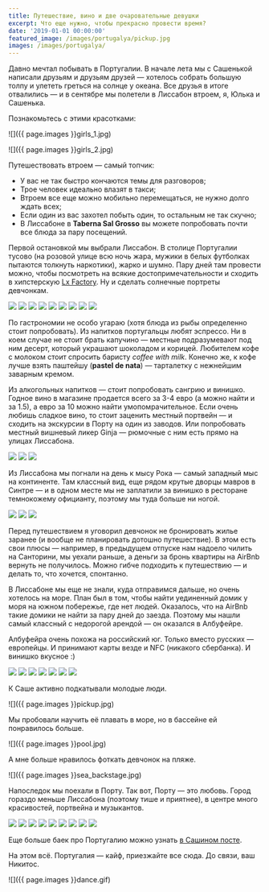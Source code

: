 ```yaml
---
title: Путешествие, вино и две очаровательные девушки
excerpt: Что еще нужно, чтобы прекрасно провести время?
date: '2019-01-01 00:00:00'
featured_image: /images/portugalya/pickup.jpg
images: /images/portugalya/
---
```


Давно мечтал побывать в Португалии. В начале лета мы с Сашенькой написали друзьям и друзьям друзей — хотелось собрать большую толпу и улететь греться на солнце у океана. Все друзья в итоге отвалились — и в сентябре мы полетели в Лиссабон втроем, я, Юлька и Сашенька.

Познакомьтесь с этими красотками:

![]({{ page.images }}girls_1.jpg)

![]({{ page.images }}girls_2.jpg)

Путешествовать втроем — самый топчик:
- У вас не так быстро кончаются темы для разговоров;
- Трое человек идеально влазят в такси;
- Втроем все еще можно мобильно перемещаться, не нужно долго ждать всех;
- Если один из вас захотел побыть один, то остальным не так скучно;
- В Лиссабоне в **Taberna Sal Grosso** вы можете попробовать почти все блюда за пару посещений.

Первой остановкой мы выбрали Лиссабон. В столице Португалии тусово (на розовой улице всю ночь жара, мужики в белых футболках пытаются толкнуть наркотики), жарко и шумно. Пару дней там провести можно, чтобы посмотреть на всякие достопримечательности и сходить в хипстерскую [Lx Factory](http://www.lxfactory.com/EN/welcome/). Ну и сделать солнечные портреты девчонкам.

<div class="gallery" data-columns="3">
	<img src="{{ page.images }}lisboa_1.jpg">
    <img src="{{ page.images }}lisboa_2.jpg">
    <img src="{{ page.images }}lisboa_3.jpg">
    <img src="{{ page.images }}lisboa_4.jpg">
    <img src="{{ page.images }}lisboa_5.jpg">
    <img src="{{ page.images }}lisboa_6.jpg">
    <img src="{{ page.images }}lisboa_7.jpg">
    <img src="{{ page.images }}lisboa_8.jpg">
    <img src="{{ page.images }}lisboa_9.jpg">
</div>

По гастрономии не особо угараю (хотя блюда из рыбы определенно стоит попробовать). Из напитков португальцы любят эспрессо. Ни в коем случае не стоит брать капучино — местные подразумевают под ним десерт, который украшают шоколадом и корицей. Любителем кофе с молоком стоит спросить баристу *coffee with milk*. Конечно же, к кофе лучше взять паштейшу (**pastel de nata**) — тарталетку с нежнейшим заварным кремом.

Из алкогольных напитков — стоит попробовать сангрию и винишко. Годное вино в магазине продается всего за 3-4 евро (а можно найти и за 1.5), а евро за 10 можно найти умопомрачительное. Если очень любишь сладкое вино, то стоит заценить местный портвейн — и сходить на экскурсии в Порту на один из заводов. Или попробовать местный вишневый ликер Ginja — рюмочные с ним есть прямо на улицах Лиссабона.

<div class="gallery" data-columns="3">
    <img src="{{ page.images }}drink_port.jpg">
    <img src="{{ page.images }}drink_sangria.jpg">
    <img src="{{ page.images }}drink_wine.jpg">
</div>

Из Лиссабона мы погнали на день к мысу Рока — самый западный мыс на континенте. Там классный вид, еще рядом крутые дворцы мавров в Синтре — и в одном месте мы не заплатили за винишко в ресторане темнокожему официанту, поэтому мы туда больше ни ногой. 

<div class="gallery" data-columns="2">
	<img src="{{ page.images }}cabo_da_roca_1.jpg">
    <img src="{{ page.images }}cabo_da_roca_2.jpg">
    <img src="{{ page.images }}cabo_da_roca_3.jpg">
</div>

Перед путешествием я уговорил девчонок не бронировать жилье заранее (и вообще не планировать дотошно путешествие). В этом есть свои плюсы — например, в предыдущем отпуске нам надоело чилить на Санторини, мы уехали раньше, а деньги за бронь квартиры на AirBnb вернуть не получилось. Можно гибче подходить к путешествию — и делать то, что хочется, спонтанно.

В Лиссабоне мы еще не знали, куда отправимся дальше, но очень хотелось на море. План был в том, чтобы найти уединенный домик у моря на южном побережье, где нет людей. Оказалось, что на AirBnb такие домики не найти за пару дней до заезда. Поэтому мы нашли самый классный с недорогой арендой — он оказался в Албуфейре.

Албуфейра очень похожа на российский юг. Только вместо русских — европейцы. И принимают карты везде и NFC (никакого сбербанка). И винишко вкусное :)

<div class="gallery" data-columns="3">
	<img src="{{ page.images }}sea_1.jpg">
    <img src="{{ page.images }}sea_2.jpg">
    <img src="{{ page.images }}sea_3.jpg">
    <img src="{{ page.images }}sea_4.jpg">
    <img src="{{ page.images }}sea_5.jpg">
    <img src="{{ page.images }}sea_6.jpg">
    <img src="{{ page.images }}sea_7.jpg">
</div>

К Саше активно подкатывали молодые люди.

![]({{ page.images }}pickup.jpg)

Мы пробовали научить её плавать в море, но в бассейне ей понравилось больше.

![]({{ page.images }}pool.jpg)

А мне больше нравилось фоткать девчонок на пляже.

![]({{ page.images }}sea_backstage.jpg)

Напоследок мы поехали в Порту. Так вот, Порту — это любовь. Город гораздо меньше Лиссабона (поэтому тише и приятнее), в центре много красивостей, портвейна и музыкантов.

<div class="gallery" data-columns="3">
	<img src="{{ page.images }}porto_1.jpg">
    <img src="{{ page.images }}porto_2.jpg">
    <img src="{{ page.images }}porto_3.jpg">
    <img src="{{ page.images }}porto_4.jpg">
    <img src="{{ page.images }}porto_5.jpg">
    <img src="{{ page.images }}porto_6.jpg">
    <img src="{{ page.images }}porto_7.jpg">
    <img src="{{ page.images }}porto_8.jpg">
    <img src="{{ page.images }}porto_9.jpg">
</div>

Еще больше баек про Португалию можно узнать [в Сашином посте](https://vk.com/@myelementsp-portugal-of-my-heart).

На этом всё. Португалия — кайф, приезжайте все сюда. До связи, ваш Никитос.

![]({{ page.images }}dance.gif)